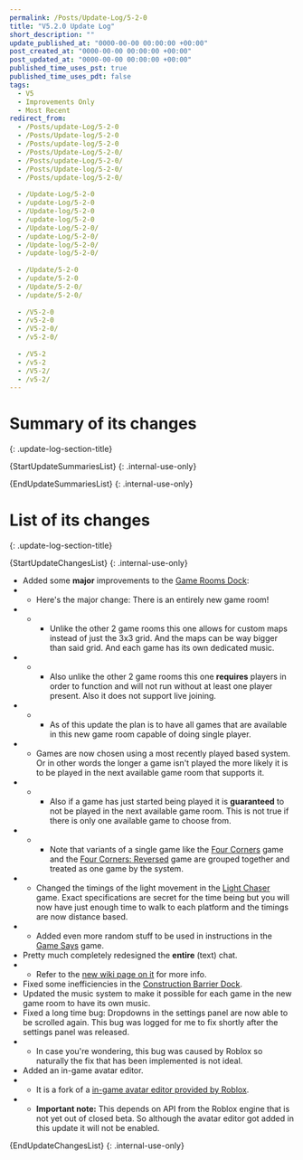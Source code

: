 ```yaml
---
permalink: /Posts/Update-Log/5-2-0
title: "V5.2.0 Update Log"
short_description: ""
update_published_at: "0000-00-00 00:00:00 +00:00"
post_created_at: "0000-00-00 00:00:00 +00:00"
post_updated_at: "0000-00-00 00:00:00 +00:00"
published_time_uses_pst: true
published_time_uses_pdt: false
tags:
  - V5
  - Improvements Only
  - Most Recent
redirect_from:
  - /Posts/update-Log/5-2-0
  - /Posts/Update-log/5-2-0
  - /Posts/update-log/5-2-0
  - /Posts/Update-Log/5-2-0/
  - /Posts/update-Log/5-2-0/
  - /Posts/Update-log/5-2-0/
  - /Posts/update-log/5-2-0/
  
  - /Update-Log/5-2-0
  - /update-Log/5-2-0
  - /Update-log/5-2-0
  - /update-log/5-2-0
  - /Update-Log/5-2-0/
  - /update-Log/5-2-0/
  - /Update-log/5-2-0/
  - /update-log/5-2-0/
  
  - /Update/5-2-0
  - /update/5-2-0
  - /Update/5-2-0/
  - /update/5-2-0/
  
  - /V5-2-0
  - /v5-2-0
  - /V5-2-0/
  - /v5-2-0/
  
  - /V5-2
  - /v5-2
  - /V5-2/
  - /v5-2/
---
```


# Summary of its changes
{: .update-log-section-title}

{StartUpdateSummariesList}
{: .internal-use-only}



{EndUpdateSummariesList}
{: .internal-use-only}

# List of its changes
{: .update-log-section-title}

{StartUpdateChangesList}
{: .internal-use-only}

* Added some **major** improvements to the [Game Rooms Dock](/RBAP-Wiki/Wiki/Docks/Game-Rooms-Dock):
* * Here's the major change: There is an entirely new game room!
* * * Unlike the other 2 game rooms this one allows for custom maps instead of just the 3x3 grid. And the maps can be way bigger than said grid. And each game has its own dedicated music.
* * * Also unlike the other 2 game rooms this one **requires** players in order to function and will not run without at least one player present. Also it does not support live joining.
* * * As of this update the plan is to have all games that are available in this new game room capable of doing single player.
* * Games are now chosen using a most recently played based system. Or in other words the longer a game isn't played the more likely it is to be played in the next available game room that supports it.
* * * Also if a game has just started being played it is **guaranteed** to not be played in the next available game room. This is not true if there is only one available game to choose from.
* * * Note that variants of a single game like the [Four Corners](/RBAP-Wiki/Wiki/Docks/Game-Rooms-Dock#four-corners) game and the [Four Corners: Reversed](/RBAP-Wiki/Wiki/Docks/Game-Rooms-Dock#four-corners-reversed) game are grouped together and treated as one game by the system.
* * Changed the timings of the light movement in the [Light Chaser](/RBAP-Wiki/Wiki/Docks/Game-Rooms-Dock#light-chaser) game. Exact specifications are secret for the time being but you will now have just enough time to walk to each platform and the timings are now distance based.
* * Added even more random stuff to be used in instructions in the [Game Says](/RBAP-Wiki/Wiki/Docks/Game-Rooms-Dock#game-says) game.
* Pretty much completely redesigned the **entire** (text) chat.
* * Refer to the [new wiki page on it](/RBAP-Wiki/Wiki/Chat) for more info.
* Fixed some inefficiencies in the [Construction Barrier Dock](/RBAP-Wiki/Wiki/Docks/Construction-Barrier-Dock).
* Updated the music system to make it possible for each game in the new game room to have its own music.
* Fixed a long time bug: Dropdowns in the settings panel are now able to be scrolled again. This bug was logged for me to fix shortly after the settings panel was released.
* * In case you're wondering, this bug was caused by Roblox so naturally the fix that has been implemented is not ideal.
* Added an in-game avatar editor.
* * It is a fork of a [in-game avatar editor provided by Roblox](https://github.com/Roblox/avatar/tree/main/InGameAvatarEditor).
* * **Important note:** This depends on API from the Roblox engine that is not yet out of closed beta. So although the avatar editor got added in this update it will not be enabled.

{EndUpdateChangesList}
{: .internal-use-only}